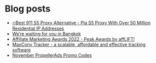 # Blog posts
<!-- BLOG-POST-LIST:START -->
- [🔥Best 911 S5 Proxy Alternative - Pia S5 Proxy With Over 50 Million Residential IP Addresses](https://afflift.com/f/threads/%F0%9F%94%A5best-911-s5-proxy-alternative-pia-s5-proxy-with-over-50-million-residential-ip-addresses.9818/)
- [We’re waiting for you in Bangkok](https://afflift.com/f/threads/we%E2%80%99re-waiting-for-you-in-bangkok.9942/)
- [Affiliate Marketing Awards 2022 - Peak Awards by affLIFT!](https://afflift.com/f/threads/affiliate-marketing-awards-2022-peak-awards-by-afflift.9939/)
- [MaxConv Tracker - a scalable, affordable and effective tracking software](https://afflift.com/f/threads/maxconv-tracker-a-scalable-affordable-and-effective-tracking-software.9941/)
- [November PropellerAds Promo Codes](https://afflift.com/f/threads/november-propellerads-promo-codes.9920/)
<!-- BLOG-POST-LIST:END -->
